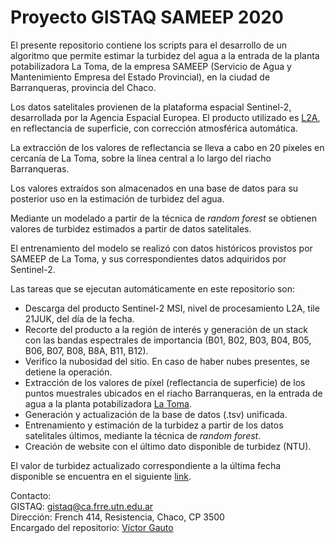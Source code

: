 # Proyecto GISTAQ SAMEEP 2020

El presente repositorio contiene los scripts para el desarrollo de un algoritmo que permite estimar la turbidez del agua a la entrada de la planta potabilizadora La Toma, de la empresa SAMEEP (Servicio de Agua y Mantenimiento Empresa del Estado Provincial), en la ciudad de Barranqueras, provincia del Chaco.

Los datos satelitales provienen de la plataforma espacial Sentinel-2, desarrollada por la Agencia Espacial Europea. El producto utilizado es [L2A](https://sentinels.copernicus.eu/web/sentinel/user-guides/sentinel-2-msi/processing-levels/level-2), en reflectancia de superficie, con corrección atmosférica automática.

La extracción de los valores de reflectancia se lleva a cabo en 20 píxeles en cercanía de La Toma, sobre la línea central a lo largo del riacho Barranqueras.

Los valores extraídos son almacenados en una base de datos para su posterior uso en la estimación de turbidez del agua.

Mediante un modelado a partir de la técnica de *random forest* se obtienen valores de turbidez estimados a partir de datos satelitales.

El entrenamiento del modelo se realizó con datos históricos provistos por SAMEEP de La Toma, y sus correspondientes datos adquiridos por Sentinel-2.

Las tareas que se ejecutan automáticamente en este repositorio son:

- Descarga del producto Sentinel-2 MSI, nivel de procesamiento L2A, tile 21JUK, del día de la fecha.
- Recorte del producto a la región de interés y generación de un stack con las bandas espectrales de importancia (B01, B02, B03, B04, B05, B06, B07, B08, B8A, B11, B12).
- Verifico la nubosidad del sitio. En caso de haber nubes presentes, se detiene la operación.
- Extracción de los valores de píxel (reflectancia de superficie) de los puntos muestrales ubicados en el riacho Barranqueras, en la entrada de agua a la planta potabilizadora [La Toma](https://goo.gl/maps/WMDzJCJnPCbFjQhb8).
- Generación y actualización de la base de datos (.tsv) unificada.
- Entrenamiento y estimación de la turbidez a partir de los datos satelitales últimos, mediante la técnica de *random forest*.
- Creación de website con el último dato disponible de turbidez (NTU).

El valor de turbidez actualizado correspondiente a la última fecha disponible se encuentra en el siguiente <a href="https://vhgauto.github.io/sameep/" target="_blank">link</a>.

Contacto:  
GISTAQ: [gistaq@ca.frre.utn.edu.ar](mailto:gistaq@ca.frre.utn.edu.ar)  
Dirección: French 414, Resistencia, Chaco, CP 3500  
Encargado del repositorio: [Víctor Gauto](mailto:victor.gauto@outlook.com)
